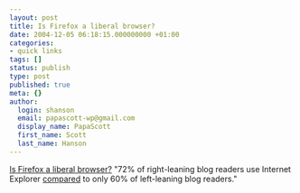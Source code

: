 ```yaml
---
layout: post
title: Is Firefox a liberal browser?
date: 2004-12-05 06:18:15.000000000 +01:00
categories:
- quick links
tags: []
status: publish
type: post
published: true
meta: {}
author:
  login: shanson
  email: papascott-wp@gmail.com
  display_name: PapaScott
  first_name: Scott
  last_name: Hanson
---
```

<p><a title="The Washington Monthly" href="http://www.washingtonmonthly.com/archives/individual/2004_12/005262.php">Is Firefox a liberal browser?</a> "72% of right-leaning blog readers use Internet Explorer <a title="Those on the Right use Microsoft, those on the Left can't make up their mind" href="http://blogger.xs4all.nl/steeph/archive/2004/12/05/16413.aspx">compared</a> to only 60% of left-leaning blog readers."</p>
